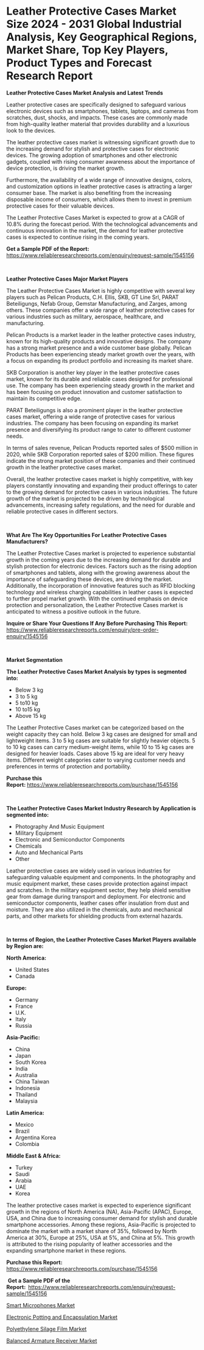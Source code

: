 <p><h1>Leather Protective Cases Market Size 2024 - 2031 Global Industrial Analysis, Key Geographical Regions, Market Share, Top Key Players, Product Types and Forecast Research Report</h1></p><p><strong>Leather Protective Cases Market Analysis and Latest Trends</strong></p>
<p><p>Leather protective cases are specifically designed to safeguard various electronic devices such as smartphones, tablets, laptops, and cameras from scratches, dust, shocks, and impacts. These cases are commonly made from high-quality leather material that provides durability and a luxurious look to the devices.</p><p>The leather protective cases market is witnessing significant growth due to the increasing demand for stylish and protective cases for electronic devices. The growing adoption of smartphones and other electronic gadgets, coupled with rising consumer awareness about the importance of device protection, is driving the market growth.</p><p>Furthermore, the availability of a wide range of innovative designs, colors, and customization options in leather protective cases is attracting a larger consumer base. The market is also benefiting from the increasing disposable income of consumers, which allows them to invest in premium protective cases for their valuable devices.</p><p>The Leather Protective Cases Market is expected to grow at a CAGR of 10.8% during the forecast period. With the technological advancements and continuous innovation in the market, the demand for leather protective cases is expected to continue rising in the coming years.</p></p>
<p><strong>Get a Sample PDF of the Report:&nbsp;</strong> <a href="https://www.reliableresearchreports.com/enquiry/request-sample/1545156">https://www.reliableresearchreports.com/enquiry/request-sample/1545156</a></p>
<p>&nbsp;</p>
<p><strong>Leather Protective Cases Major Market Players</strong></p>
<p><p>The Leather Protective Cases Market is highly competitive with several key players such as Pelican Products, C.H. Ellis, SKB, GT Line Srl, PARAT Beteiligungs, Nefab Group, Gemstar Manufacturing, and Zarges, among others. These companies offer a wide range of leather protective cases for various industries such as military, aerospace, healthcare, and manufacturing.</p><p>Pelican Products is a market leader in the leather protective cases industry, known for its high-quality products and innovative designs. The company has a strong market presence and a wide customer base globally. Pelican Products has been experiencing steady market growth over the years, with a focus on expanding its product portfolio and increasing its market share.</p><p>SKB Corporation is another key player in the leather protective cases market, known for its durable and reliable cases designed for professional use. The company has been experiencing steady growth in the market and has been focusing on product innovation and customer satisfaction to maintain its competitive edge.</p><p>PARAT Beteiligungs is also a prominent player in the leather protective cases market, offering a wide range of protective cases for various industries. The company has been focusing on expanding its market presence and diversifying its product range to cater to different customer needs.</p><p>In terms of sales revenue, Pelican Products reported sales of $500 million in 2020, while SKB Corporation reported sales of $200 million. These figures indicate the strong market position of these companies and their continued growth in the leather protective cases market.</p><p>Overall, the leather protective cases market is highly competitive, with key players constantly innovating and expanding their product offerings to cater to the growing demand for protective cases in various industries. The future growth of the market is projected to be driven by technological advancements, increasing safety regulations, and the need for durable and reliable protective cases in different sectors.</p></p>
<p>&nbsp;</p>
<p><strong>What Are The Key Opportunities For Leather Protective Cases Manufacturers?</strong></p>
<p><p>The Leather Protective Cases market is projected to experience substantial growth in the coming years due to the increasing demand for durable and stylish protection for electronic devices. Factors such as the rising adoption of smartphones and tablets, along with the growing awareness about the importance of safeguarding these devices, are driving the market. Additionally, the incorporation of innovative features such as RFID blocking technology and wireless charging capabilities in leather cases is expected to further propel market growth. With the continued emphasis on device protection and personalization, the Leather Protective Cases market is anticipated to witness a positive outlook in the future.</p></p>
<p><strong>Inquire or Share Your Questions If Any Before Purchasing This Report:</strong> <a href="https://www.reliableresearchreports.com/enquiry/pre-order-enquiry/1545156">https://www.reliableresearchreports.com/enquiry/pre-order-enquiry/1545156</a></p>
<p>&nbsp;</p>
<p><strong>Market Segmentation</strong></p>
<p><strong>The Leather Protective Cases Market Analysis by types is segmented into:</strong></p>
<p><ul><li>Below 3 kg</li><li>3 to 5 kg</li><li>5 to10 kg</li><li>10 to15 kg</li><li>Above 15 kg</li></ul></p>
<p><p>The Leather Protective Cases market can be categorized based on the weight capacity they can hold. Below 3 kg cases are designed for small and lightweight items. 3 to 5 kg cases are suitable for slightly heavier objects. 5 to 10 kg cases can carry medium-weight items, while 10 to 15 kg cases are designed for heavier loads. Cases above 15 kg are ideal for very heavy items. Different weight categories cater to varying customer needs and preferences in terms of protection and portability.</p></p>
<p><strong>Purchase this Report:&nbsp;</strong><a href="https://www.reliableresearchreports.com/purchase/1545156">https://www.reliableresearchreports.com/purchase/1545156</a></p>
<p>&nbsp;</p>
<p><strong>The Leather Protective Cases Market Industry Research by Application is segmented into:</strong></p>
<p><ul><li>Photography And Music Equipment</li><li>Military Equipment</li><li>Electronic and Semiconductor Components</li><li>Chemicals</li><li>Auto and Mechanical Parts</li><li>Other</li></ul></p>
<p><p>Leather protective cases are widely used in various industries for safeguarding valuable equipment and components. In the photography and music equipment market, these cases provide protection against impact and scratches. In the military equipment sector, they help shield sensitive gear from damage during transport and deployment. For electronic and semiconductor components, leather cases offer insulation from dust and moisture. They are also utilized in the chemicals, auto and mechanical parts, and other markets for shielding products from external hazards.</p></p>
<p>&nbsp;</p>
<p><strong>In terms of Region, the Leather Protective Cases Market Players available by Region are:</strong></p>
<p>
    <p> <strong> North America: </strong>
        <ul>
            <li>United States</li>
            <li>Canada</li>
        </ul>
        </p> 
    <p> <strong> Europe: </strong>
        <ul>
            <li>Germany</li>
            <li>France</li>
            <li>U.K.</li>
            <li>Italy</li>
            <li>Russia</li>
        </ul>
        </p> 
    <p> <strong> Asia-Pacific: </strong>
        <ul>
            <li>China</li>
            <li>Japan</li>
            <li>South Korea</li>
            <li>India</li>
            <li>Australia</li>
            <li>China Taiwan</li>
            <li>Indonesia</li>
            <li>Thailand</li>
            <li>Malaysia</li>
        </ul>
        </p> 
    <p> <strong> Latin America: </strong>
        <ul>
            <li>Mexico</li>
            <li>Brazil</li>
            <li>Argentina Korea</li>
            <li>Colombia</li>
        </ul>
        </p> 
    <p> <strong> Middle East & Africa: </strong>
        <ul>
            <li>Turkey</li>
            <li>Saudi</li>
            <li>Arabia</li>
            <li>UAE</li>
            <li>Korea</li>
        </ul>
    </p>
    </p>
<p><p>The leather protective cases market is expected to experience significant growth in the regions of North America (NA), Asia-Pacific (APAC), Europe, USA, and China due to increasing consumer demand for stylish and durable smartphone accessories. Among these regions, Asia-Pacific is projected to dominate the market with a market share of 35%, followed by North America at 30%, Europe at 25%, USA at 5%, and China at 5%. This growth is attributed to the rising popularity of leather accessories and the expanding smartphone market in these regions.</p></p>
<p><strong>Purchase this Report: </strong><a href="https://www.reliableresearchreports.com/purchase/1545156">https://www.reliableresearchreports.com/purchase/1545156</a></p>
<p>&nbsp;<strong>Get a Sample PDF of the Report:&nbsp;&nbsp;</strong><a href="https://www.reliableresearchreports.com/enquiry/request-sample/1545156">https://www.reliableresearchreports.com/enquiry/request-sample/1545156</a></p>
<p><strong></strong></p>
<p><p><a href="https://issuu.com/reportprime-2/docs/smart-microphones-market-size-2030.pptx">Smart Microphones Market</a></p><p><a href="https://github.com/changoleonlaverguenzanoexiste/Market-Research-Report-List-2/blob/main/electronic-potting-and-encapsulation-market.md">Electronic Potting and Encapsulation Market</a></p><p><a href="https://github.com/dimitrishawkinswaynenp91rgz/Market-Research-Report-List-1/blob/main/polyethylene-silage-film-market.md">Polyethylene Silage Film Market</a></p><p><a href="https://issuu.com/reportprime-2/docs/balanced-armature-receiver-market-size-2030.pptx">Balanced Armature Receiver Market</a></p></p>